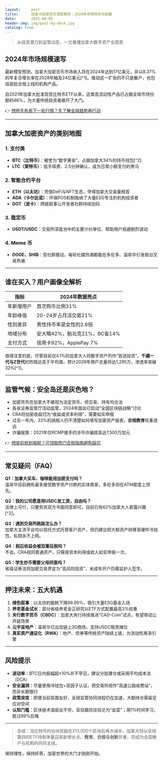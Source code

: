 ```yaml
---
layout:     post
title:      加拿大加密货币深度解读：2024年市场现状与前瞻
date:       2025-09-05
header-img: img/post-bg-desk.jpg
catalog: true
---
```


> 从投资潜力到监管动态，一文看懂加拿大数字资产全图景

## 2024年市场规模速写
最新模型预测，加拿大加密货币市场收入将在2024年达到17亿美元，并以8.37%的年复合增长率在2028年触及24亿美元[^1]。推动这一扩张的不只是散户，也包括首批合规上线的机构产品。

自2021年加拿大批准现货比特币ETF以来，这类高流动性产品已占据全球市场份额的46%，为大量传统投资者敞开了大门。

👉 [想抢先布局下一轮行情？先了解全球趋势再行动](https://okxdog.com/)

---

## 加拿大加密资产的类别地图
### 1. 支付类
- **BTC（比特币）**：被誉为“数字黄金”，占据加拿大34%的持币钱包[^2]  
- **LTC（莱特币）**：低手续费、2.5分钟确认，成为日常小额支付的黑马

### 2. 智能合约平台
- **ETH（以太坊）**：凭借DeFi与NFT生态，夺得加拿大交易量榜首  
- **ADA（卡尔达诺）**：环保POS机制吸纳了大量ESG专注的机构投资者
- **DOT（波卡）**：跨链叙事让开发者社群持续加码

### 3. 稳定币
- **USDT/USDC**：交易所深度池中的主要计价单位，帮助用户规避剧烈波动

### 4. Meme 币
- **DOGE、SHIB**：受社群推动，每轮社媒热潮都能在多伦多、温哥华引发柜台交易热潮

---

## 谁在买入？用户画像全解析
| 指标            | 2024年数据亮点                   |
|-----------------|------------------------------|
| 年新增用户      | 首次购币比例31%               |
| 年龄峰值        | 20-24岁占月活交易21%          |
| 性别差异        | 男性持币率是女性的2.6倍       |
| 地域分布        | 安大略42%，魁北克21%，BC省14% |
| 支付方式        | 信用卡92%，ApplePay 7%        |

值得注意的是，尽管目前仅4.1%的加拿大人将数字资产列作“首选投资”，**千禧一代与Z世代**的热情远高于平均值，预计2028年用户总量将达1,295万，渗透率突破32%[^1]。

---

## 监管气候：安全岛还是灰色地？
- 加密货币在加拿大不被视为法定货币，但交易、持有均合法  
- 各省证券监管厅活动监管，2024年国会已启动“全国区块链战略”讨论  
- CRA将加密收益归为“收益或资本利得”，需要如实申报  
- 过去一年内，33%的纳税人仍不清楚如何填写加密资产报表，**合规教育**任重道远  
- 诈骗报案：2021年仅RCMP接手的涉币诈骗就高达7,500万加元

👉 [想提前规划报税？可领取热门合规指南避免踩坑](https://okxdog.com/)

---

## 常见疑问（FAQ）
**Q1：加拿大买车、咖啡能用加密支付吗？**  
温哥华目前拥有最多接受数字资产付款的实体商家，多伦多则在ATM密度上领先。

**Q2：我的公司愿意用USDC发工资，自由吗？**  
法律上可行，只要劳资双方书面同意即可。目前已有62%加拿大人表露兴趣[^2]。

**Q3：遇到交易所跑路怎么办？**  
加拿大主流平台均以信托方式托管客户资产，但仍建议把大额资产转移至硬件冷钱包，私钥永不上网。

**Q4：税后收益会被双重征税吗？**  
不会。CRA视同普通资产，只需按资本利得或收入如实申报一次。

**Q5：学生炒币需要父母同意吗？**  
省级证券法将加密交易界定为“高风险投资”，未成年开户仍需监护人签字。

---

## 押注未来：五大机遇
1. **绿色叙事**：以太坊的能耗下降99.99%，吸引大量ESG基金入场  
2. **养老基金试水**：部分省级养老金正研究以ETF方式配置最高3%权重  
3. **央行数字货币（CBDC）**：加拿大央行持续推进“CAD-Coin”试点，有望带动公共链场景  
4. **元宇宙地产**：温哥华已出现链上3D商场，支持USDC租赁摊位  
5. **真实资产通证化（RWA）**：地产、债券等传统资产陆续上链，为流动性再添引擎

---

## 风险提示
- **波动率**：BTC日内振幅超±10%并不罕见，建议分批建仓或采用平均成本法（DCA）  
- **安全漏洞**：尽量使用冷钱包+双因子认证，把交易所视作“高速公路收费站”，而非长期银行  
- **政策突变**：即便当前氛围友好，全球监管协同进程仍在加速，大额持仓需留足应对空间  
- **认知门槛**：区块链术语层出不穷，盲目跟风往往沦为“韭菜”；用1%时间学习，胜过99%后悔

---

> 总结：当比特币的出块奖励在213,000个区块后再次减半，加拿大将以全球第四的ETF持有体量迎来新增长点。**教育、合规与创新**并重，将成为全国散户与机构的共同主线。

保持理性，保持好奇，加密世界的大门才刚刚开始。